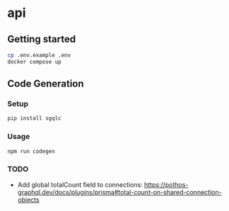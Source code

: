# api

## Getting started

```bash
cp .env.example .env
docker compose up
```

## Code Generation

### Setup

```bash
pip install sgqlc
```

### Usage

```bash
npm run codegen
```

### TODO

- Add global totalCount field to connections: https://pothos-graphql.dev/docs/plugins/prisma#total-count-on-shared-connection-objects
